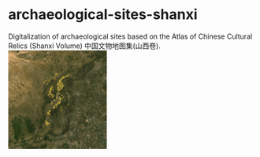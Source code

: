 # archaeological-sites-shanxi
Digitalization of archaeological sites based on the Atlas of Chinese Cultural Relics (Shanxi Volume) 中国文物地图集(山西卷).
![image](https://github.com/shaobaixiong/archaeological-sites-shanxi/blob/main/img/4nqoje.gif)
